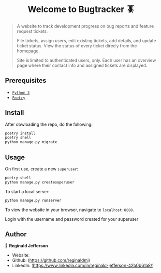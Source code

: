 <h1 align="center">Welcome to Bugtracker 🪳</h1>

> A website to track development progress on bug reports and feature request tickets.
>
> File tickets, assign users, edit existing tickets, add details, and update ticket status. View the status of every ticket direcly from the homepage.
>
> Site is limited to authenticated users, only. Each user has an overview page where their contact info and assigned tickets are displayed.

## Prerequisites
- [`Python 3`](https://www.python.org/downloads/)
- [`Poetry`](https://python-poetry.org/)

## Install

After dowloading the repo, do the following:

```sh
poetry install
poetry shell
python manage.py migrate
```

## Usage

On first use, create a new `superuser`:

```sh
poetry shell
python manage.py createsuperuser
```

To start a local server:

```sh
python manage.py runserver
```

To view the website in your browser, navigate to `localhost:8000`.

Login with the username and password created for your superuser

## Author

👤 **Reginald Jefferson**

* Website: 
* Github: (https://github.com/reginaldmj)
* LinkedIn: (https://www.linkedin.com/in/reginald-jefferson-42b0b61a8/)
